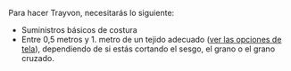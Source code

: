 Para hacer Trayvon, necesitarás lo siguiente:

*   Suministros básicos de costura
*   Entre 0,5 metros y 1. metro de un tejido adecuado ([ver las opciones de tela](/docs/patterns/trayvon/fabric)), dependiendo de si estás cortando el sesgo, el grano o el grano cruzado.

